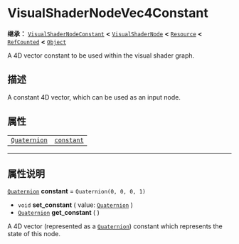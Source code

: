 <!-- ⚠ 请勿编辑本文件 ⚠ -->
<!-- 本文档使用脚本从 WeDot 引擎源码仓库生成。 -->
<!-- 生成脚本：https://github.com/WeDot-Engine/WeDot/tree/4.3/doc/tools/make_md.py； -->
<!-- 原文件：https://github.com/WeDot-Engine/WeDot/tree/4.3/doc/classes/VisualShaderNodeVec4Constant.xml。 -->

<div id="_class_visualshadernodevec4constant"></div>

# VisualShaderNodeVec4Constant

**继承：** [`VisualShaderNodeConstant`](class_visualshadernodeconstant.md) **<** [`VisualShaderNode`](class_visualshadernode.md) **<** [`Resource`](class_resource.md) **<** [`RefCounted`](class_refcounted.md) **<** [`Object`](class_object.md)

A 4D vector constant to be used within the visual shader graph.

## 描述

A constant 4D vector, which can be used as an input node.

## 属性

|||
|:-:|:--|
| [`Quaternion`](class_quaternion.md) | [`constant`](class_visualshadernodevec4constant.md#class_visualshadernodevec4constant_property_constant) | ``Quaternion(0, 0, 0, 1)`` |

<!-- rst-class:: classref-section-separator -->

---

## 属性说明

<div id="_class_visualshadernodevec4constant_property_constant"></div>

[`Quaternion`](class_quaternion.md) **constant** = ``Quaternion(0, 0, 0, 1)`` <div id="class_visualshadernodevec4constant_property_constant"></div>

- `void` **set_constant** ( value: [`Quaternion`](class_quaternion.md) )
- [`Quaternion`](class_quaternion.md) **get_constant** ( )

A 4D vector (represented as a [`Quaternion`](class_quaternion.md)) constant which represents the state of this node.

[^virtual]: 本方法通常需要用户覆盖才能生效。
[^const]: 本方法无副作用，不会修改该实例的任何成员变量。
[^vararg]: 本方法除了能接受在此处描述的参数外，还能够继续接受任意数量的参数。
[^constructor]: 本方法用于构造某个类型。
[^static]: 调用本方法无需实例，可直接使用类名进行调用。
[^operator]: 本方法描述的是使用本类型作为左操作数的有效运算符。
[^bitfield]: 这个值是由下列位标志构成位掩码的整数。
[^void]: 无返回值。
